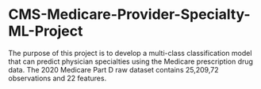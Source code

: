 # CMS-Medicare-Provider-Specialty-ML-Project

The purpose of this project is to develop a multi-class classification model that can predict physician specialties using the Medicare prescription drug data. The 2020 Medicare Part D raw dataset contains 25,209,72 observations and 22 features.
